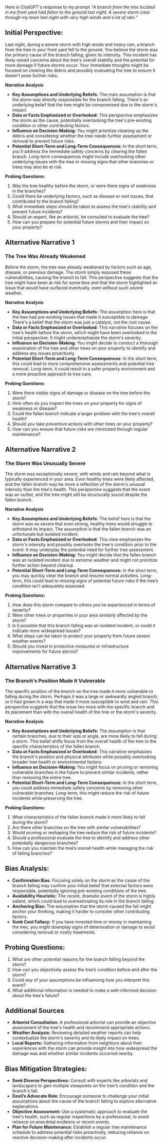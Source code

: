 Here is ChatGPT's response to my prompt "*A branch from the tree located in my front yard had fallen to the ground last night.  A severe storm case through my town last night with very high winds and a lot of rain.*"

## Initial Perspective: ## 

Last night, during a severe storm with high winds and heavy rain, a branch from the tree in your front yard fell to the ground. You believe the storm was the primary cause of the branch falling, given its intensity. This incident has likely raised concerns about the tree's overall stability and the potential for more damage if future storms occur. Your immediate thoughts might be focused on clearing the debris and possibly evaluating the tree to ensure it doesn't pose further risks.

**Narrative Analysis**

- **Key Assumptions and Underlying Beliefs:** The main assumption is that the storm was directly responsible for the branch falling. There's an underlying belief that the tree might be compromised due to the storm's impact.
- **Data or Facts Emphasized or Overlooked:** This perspective emphasizes the storm as the cause, potentially overlooking the tree's pre-existing condition or other contributing factors.
- **Influence on Decision-Making:** You might prioritize cleaning up the debris and considering whether the tree needs further assessment or removal to prevent future risks.
- **Potential Short-Term and Long-Term Consequences:** In the short term, you'll address the immediate safety concerns by clearing the fallen branch. Long-term consequences might include overlooking other underlying issues with the tree or missing signs that other branches or trees may also be at risk.

**Probing Questions:**

1. Was the tree healthy before the storm, or were there signs of weakness in the branches?
2. Could there be underlying factors, such as disease or root issues, that contributed to the branch falling?
3. What immediate steps should be taken to assess the tree's stability and prevent future incidents?
4. Should an expert, like an arborist, be consulted to evaluate the tree?
5. How can you prepare for potential future storms and their impact on your property?

## Alternative Narrative 1 ##

### The Tree Was Already Weakened ###

Before the storm, the tree was already weakened by factors such as age, disease, or previous damage. The storm simply exposed these vulnerabilities, causing the branch to fall. This perspective suggests that the tree might have been at risk for some time and that the storm highlighted an issue that would have surfaced eventually, even without such severe weather.

**Narrative Analysis**

- **Key Assumptions and Underlying Beliefs:** The assumption here is that the tree had pre-existing issues that made it susceptible to damage. There's a belief that the storm was just a catalyst, not the root cause.
- **Data or Facts Emphasized or Overlooked:** This narrative focuses on the tree's health before the storm, which might have been overlooked in the initial perspective. It might underemphasize the storm's severity.
- **Influence on Decision-Making:** You might decide to conduct a thorough examination of the tree and other trees on your property to identify and address any issues proactively.
- **Potential Short-Term and Long-Term Consequences:** In the short term, this could lead to more comprehensive assessments and potential tree removal. Long-term, it could result in a safer property environment and a more proactive approach to tree care.

**Probing Questions:**

1. Were there visible signs of damage or disease on the tree before the storm?
2. How often do you inspect the trees on your property for signs of weakness or disease?
3. Could the fallen branch indicate a larger problem with the tree's overall health?
4. Should you take preventive actions with other trees on your property?
5. How can you ensure that future risks are minimized through regular maintenance?

## Alternative Narrative 2 ##

### The Storm Was Unusually Severe ###

The storm was exceptionally severe, with winds and rain beyond what is typically experienced in your area. Even healthy trees were likely affected, and the fallen branch may be more a reflection of the storm's unusual intensity than the tree's health. This perspective suggests that the event was an outlier, and the tree might still be structurally sound despite the fallen branch.

**Narrative Analysis**

- **Key Assumptions and Underlying Beliefs:** The belief here is that the storm was so severe that even strong, healthy trees would struggle to withstand its impact. The assumption is that the fallen branch was an unfortunate but isolated incident.
- **Data or Facts Emphasized or Overlooked:** This view emphasizes the storm's intensity and possibly overlooks the tree's condition prior to the event. It may underplay the potential need for further tree assessment.
- **Influence on Decision-Making:** You might decide that the fallen branch was an isolated incident due to extreme weather and might not prioritize further action beyond cleanup.
- **Potential Short-Term and Long-Term Consequences:** In the short term, you may quickly clear the branch and resume normal activities. Long-term, this could lead to missing signs of potential future risks if the tree’s condition isn’t adequately assessed.

**Probing Questions:**

1. How does this storm compare to others you’ve experienced in terms of severity?
2. Were other trees or properties in your area similarly affected by the storm?
3. Is it possible that this branch falling was an isolated incident, or could it indicate more widespread issues?
4. What steps can be taken to protect your property from future severe weather events?
5. Should you invest in protective measures or infrastructure improvements for future storms?

## Alternative Narrative 3 ##

### The Branch's Position Made It Vulnerable ###

The specific position of the branch on the tree made it more vulnerable to falling during the storm. Perhaps it was a large or awkwardly angled branch, or it had grown in a way that made it more susceptible to wind and rain. This perspective suggests that the issue lies more with the specific branch and its placement than with the overall health of the tree or the storm's severity.

**Narrative Analysis**

- **Key Assumptions and Underlying Beliefs:** The assumption is that certain branches, due to their size or angle, are more likely to fall during a storm. This belief shifts focus from the overall health of the tree to the specific characteristics of the fallen branch.
- **Data or Facts Emphasized or Overlooked:** This narrative emphasizes the branch's position and physical attributes while possibly overlooking broader tree health or environmental factors.
- **Influence on Decision-Making:** You might focus on pruning or removing vulnerable branches in the future to prevent similar incidents, rather than removing the entire tree.
- **Potential Short-Term and Long-Term Consequences:** In the short term, you could address immediate safety concerns by removing other vulnerable branches. Long-term, this might reduce the risk of future incidents while preserving the tree.

**Probing Questions:**

1. What characteristics of the fallen branch made it more likely to fall during the storm?
2. Are there other branches on the tree with similar vulnerabilities?
3. Would pruning or reshaping the tree reduce the risk of future incidents?
4. Should a professional evaluate the tree to identify and address other potentially dangerous branches?
5. How can you maintain the tree’s overall health while managing the risk of falling branches?

## Bias Analysis: ##

- **Confirmation Bias:** Focusing solely on the storm as the cause of the branch falling may confirm your initial belief that external factors were responsible, potentially ignoring pre-existing conditions of the tree.
- **Availability Heuristic:** The recent, dramatic event of the storm is highly salient, which could lead to overestimating its role in the branch falling.
- **Anchoring Bias:** The assumption that the storm caused the fall might anchor your thinking, making it harder to consider other contributing factors.
- **Sunk Cost Fallacy:** If you have invested time or money in maintaining the tree, you might downplay signs of deterioration or damage to avoid considering removal or costly treatments.

## Probing Questions: ##

1. What are other potential reasons for the branch falling beyond the storm?
2. How can you objectively assess the tree’s condition before and after the storm?
3. Could any of your assumptions be influencing how you interpret this event?
4. What additional information is needed to make a well-informed decision about the tree's future?

## Additional Sources ##

- **Arborist Consultation:** A professional arborist can provide an objective assessment of the tree's health and recommend appropriate actions.
- **Weather Analysis:** Reviewing detailed weather reports can help contextualize the storm's severity and its likely impact on trees.
- **Local Reports:** Gathering information from neighbors about their experiences with the storm can provide insight into how widespread the damage was and whether similar incidents occurred nearby.

## Bias Mitigation Strategies: ##

- **Seek Diverse Perspectives:** Consult with experts like arborists and landscapers to gain multiple viewpoints on the tree's condition and the branch's fall.
- **Devil’s Advocate Role:** Encourage someone to challenge your initial assumptions about the cause of the branch falling to explore alternative explanations.
- **Objective Assessment:** Use a systematic approach to evaluate the tree's health, such as regular inspections by a professional, to avoid reliance on anecdotal evidence or recent events.
- **Plan for Future Maintenance:** Establish a regular tree maintenance schedule to address potential risks proactively, reducing reliance on reactive decision-making after incidents occur.
